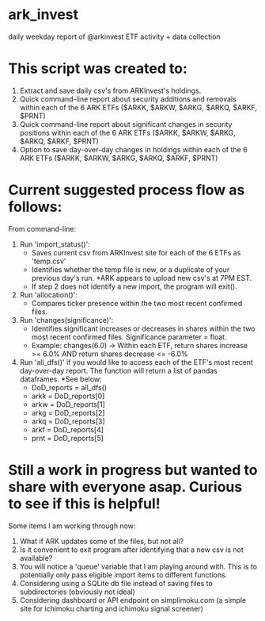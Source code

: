 # ark_invest
daily weekday report of @arkinvest ETF activity + data collection

# This script was created to:
1. Extract and save daily csv's from ARKInvest's holdings.
2. Quick command-line report about security additions and removals within each of the 6 ARK ETFs ($ARKK, $ARKW, $ARKG, $ARKQ, $ARKF, $PRNT)
3. Quick command-line report about significant changes in security positions within each of the 6 ARK ETFs ($ARKK, $ARKW, $ARKG, $ARKQ, $ARKF, $PRNT)
4. Option to save day-over-day changes in holdings within each of the 6 ARK ETFs ($ARKK, $ARKW, $ARKG, $ARKQ, $ARKF, $PRNT)

# Current suggested process flow as follows:
From command-line:
1. Run 'import_status()':
      - Saves current csv from ARKInvest site for each of the 6 ETFs as 'temp.csv'
      - Identifies whether the temp file is new, or a duplicate of your previous day's run. *ARK appears to upload new csv's at 7PM EST.
      - If step 2 does not identify a new import, the program will exit().
2. Run 'allocation()': 
      - Compares ticker presence within the two most recent confirmed files. 
3. Run 'changes(significance)':
      - Identifies significant increases or decreases in shares within the two most recent confirmed files. Significance parameter = float.
      - Example: changes(6.0) -> Within each ETF, return shares increase >= 6.0% AND return shares decrease <= -6.0%
4. Run 'all_dfs()' if you would like to access each of the ETF's most recent day-over-day report. The function will return a list of pandas dataframes. *See below:
      - DoD_reports = all_dfs()
      - arkk = DoD_reports[0]
      - arkw = DoD_reports[1]
      - arkg = DoD_reports[2]
      - arkq = DoD_reports[3]
      - arkf = DoD_reports[4]
      - prnt = DoD_reports[5]

# Still a work in progress but wanted to share with everyone asap. Curious to see if this is helpful!
Some items I am working through now:
1. What if ARK updates some of the files, but not all?
2. Is it convenient to exit program after identifying that a new csv is not available?
3. You will notice a 'queue' variable that I am playing around with. This is to potentially only pass eligible import items to different functions. 
4. Considering using a SQLite db file instead of saving files to subdirectories (obviously not ideal)
5. Considering dashboard or API endpoint on simplimoku.com (a simple site for ichimoku charting and ichimoku signal screener)
